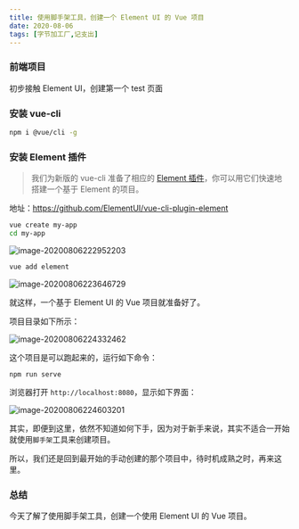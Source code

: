 ```yaml
---
title: 使用脚手架工具，创建一个 Element UI 的 Vue 项目
date: 2020-08-06
tags: [字节加工厂,记支出]
---
```


### 前端项目
初步接触 Element UI，创建第一个 test 页面

### 安装 vue-cli

```bash
npm i @vue/cli -g
```

### 安装 Element 插件

> 我们为新版的 vue-cli 准备了相应的 [Element 插件](https://github.com/ElementUI/vue-cli-plugin-element)，你可以用它们快速地搭建一个基于 Element 的项目。

地址：https://github.com/ElementUI/vue-cli-plugin-element

```bash
vue create my-app
cd my-app
```

![image-20200806222952203](./_image/image-20200806222952203.png)

```bash
vue add element
```

![image-20200806223646729](./_image/image-20200806223646729.png)

就这样，一个基于 Element UI 的 Vue 项目就准备好了。

项目目录如下所示：

![image-20200806224332462](./_image/image-20200806224332462.png)

这个项目是可以跑起来的，运行如下命令：

```
npm run serve
```

浏览器打开 `http://localhost:8080`，显示如下界面：

![image-20200806224603201](./_image/image-20200806224603201.png)

其实，即便到这里，依然不知道如何下手，因为对于新手来说，其实不适合一开始就使用`脚手架`工具来创建项目。

所以，我们还是回到最开始的手动创建的那个项目中，待时机成熟之时，再来这里。

### 总结

今天了解了使用脚手架工具，创建一个使用 Element UI 的 Vue 项目。